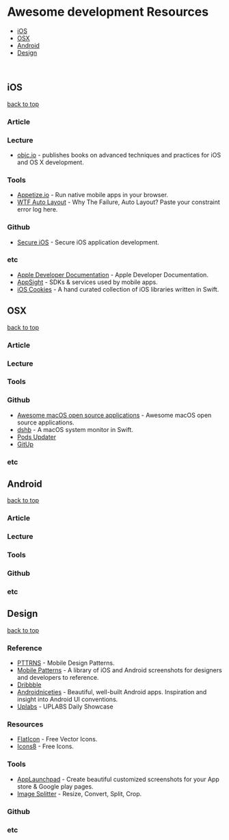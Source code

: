 # Awesome development Resources

- [iOS](#ios)
- [OSX](#osx)
- [Android](#android)
- [Design](#design)
 
 
## iOS
[back to top](#readme)
  
### Article


### Lecture
* [objc.io](https://www.objc.io) - publishes books on advanced techniques and practices for iOS and OS X development.


### Tools
* [Appetize.io](https://appetize.io) - Run native mobile apps in your browser.
* [WTF Auto Layout](https://www.wtfautolayout.com) - Why The Failure, Auto Layout? Paste your constraint error log here.


### Github
* [Secure iOS](https://github.com/felixgr/secure-ios-app-dev) - Secure iOS application development.


### etc
* [Apple Developer Documentation](https://developer.apple.com/documentation) - Apple Developer Documentation.
* [AppSight](https://www.appsight.io) - SDKs & services used by mobile apps.
* [iOS Cookies](https://ioscookies.com) - A hand curated collection of iOS libraries written in Swift.



## OSX
[back to top](#readme)

### Article


### Lecture


### Tools


### Github
* [Awesome macOS open source applications](https://github.com/serhii-londar/open-source-mac-os-apps) - Awesome macOS open source applications.
* [dshb](https://github.com/beltex/dshb) - A macOS system monitor in Swift.
* [Pods Updater](https://github.com/kizitonwose/PodsUpdater)
* [GitUp](https://github.com/git-up/GitUp)


### etc



## Android
[back to top](#readme)

### Article


### Lecture


### Tools


### Github


### etc
 


## Design
[back to top](#readme)

### Reference 
* [PTTRNS](https://www.pttrns.com) - Mobile Design Patterns.
* [Mobile Patterns](http://www.mobile-patterns.com/recently-added) - A library of iOS and Android screenshots for designers and developers to reference.
* [Dribbble](https://dribbble.com)
* [Androidniceties](http://androidniceties.tumblr.com) - Beautiful, well-built Android apps. Inspiration and insight into Android UI conventions.
* [Uplabs](https://www.uplabs.com) - UPLABS Daily Showcase



### Resources
* [FlatIcon](https://www.flaticon.com) - Free Vector Icons.
* [Icons8](https://icons8.com) - Free Icons.



### Tools
* [AppLaunchpad](https://theapplaunchpad.com) - Create beautiful customized screenshots for your App store & Google play pages.
* [Image Splitter](https://imagesplitter.net) - Resize, Convert, Split, Crop.



### Github


### etc



